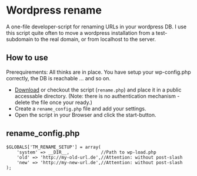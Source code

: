 # Wordpress rename
A one-file developer-script for renaming URLs in your wordpress DB. I use this script quite often to move a wordpress installation from a test-subdomain to the real domain, or from localhost to the server.

## How to use
Prerequirements: All thinks are in place. You have setup your wp-config.php correctly, the DB is reachable ... and so on.

* [Download](https://raw.githubusercontent.com/vollyimnetz/wordpress_rename/master/rename.php) or checkout the script (`rename.php`) and place it in a public accessable directory. (Note: there is no authentication mechanism - delete the file once your ready.)
* Create a `rename_config.php` file and add your settings.
* Open the script in your Browser and click the start-button.

## rename_config.php

	$GLOBALS['TM_RENAME_SETUP'] = array(
		'system' => __DIR__,            //Path to wp-load.php
		'old' => 'http://my-old-url.de',//Attention: without post-slash
		'new' => 'http://my-new-url.de',//Attention: without post-slash
	);
